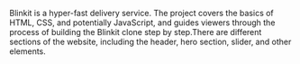 Blinkit is a hyper-fast delivery service. The project covers the basics of HTML, CSS, and potentially JavaScript, and guides viewers through the process of building the Blinkit clone step by step.There are different sections of the website, including the header, hero section, slider, and other elements. 
